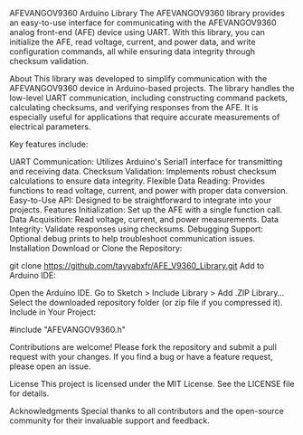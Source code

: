 AFEVANGOV9360 Arduino Library
The AFEVANGOV9360 library provides an easy-to-use interface for communicating with the AFEVANGOV9360 analog front-end (AFE) device using UART. With this library, you can initialize the AFE, read voltage, current, and power data, and write configuration commands, all while ensuring data integrity through checksum validation.

About
This library was developed to simplify communication with the AFEVANGOV9360 device in Arduino-based projects. The library handles the low-level UART communication, including constructing command packets, calculating checksums, and verifying responses from the AFE. It is especially useful for applications that require accurate measurements of electrical parameters.

Key features include:

UART Communication: Utilizes Arduino's Serial1 interface for transmitting and receiving data.
Checksum Validation: Implements robust checksum calculations to ensure data integrity.
Flexible Data Reading: Provides functions to read voltage, current, and power with proper data conversion.
Easy-to-Use API: Designed to be straightforward to integrate into your projects.
Features
Initialization: Set up the AFE with a single function call.
Data Acquisition: Read voltage, current, and power measurements.
Data Integrity: Validate responses using checksums.
Debugging Support: Optional debug prints to help troubleshoot communication issues.
Installation
Download or Clone the Repository:

git clone https://github.com/tayyabxfr/AFE_V9360_Library.git
Add to Arduino IDE:

Open the Arduino IDE.
Go to Sketch > Include Library > Add .ZIP Library…
Select the downloaded repository folder (or zip file if you compressed it).
Include in Your Project:

#include "AFEVANGOV9360.h"

Contributions are welcome! Please fork the repository and submit a pull request with your changes. If you find a bug or have a feature request, please open an issue.

License
This project is licensed under the MIT License. See the LICENSE file for details.

Acknowledgments
Special thanks to all contributors and the open-source community for their invaluable support and feedback.
